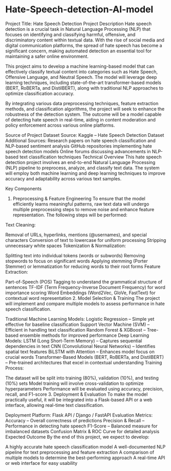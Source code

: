 # Hate-Speech-detection-AI-model
Project Title: Hate Speech Detection
Project Description
Hate speech detection is a crucial task in Natural Language Processing (NLP) that focuses on identifying and classifying harmful, offensive, and discriminatory content within textual data. With the rise of social media and digital communication platforms, the spread of hate speech has become a significant concern, making automated detection an essential tool for maintaining a safer online environment.

This project aims to develop a machine learning-based model that can effectively classify textual content into categories such as Hate Speech, Offensive Language, and Neutral Speech. The model will leverage deep learning techniques, including state-of-the-art transformer-based models (BERT, RoBERTa, and DistilBERT), along with traditional NLP approaches to optimize classification accuracy.

By integrating various data preprocessing techniques, feature extraction methods, and classification algorithms, the project will seek to enhance the robustness of the detection system. The outcome will be a model capable of detecting hate speech in real-time, aiding in content moderation and policy enforcement across various online platforms.

Source of Project
Dataset Source: Kaggle – Hate Speech Detection Dataset
Additional Sources:
Research papers on hate speech classification and NLP-based sentiment analysis
GitHub repositories implementing hate speech detection models
Online forums discussing advancements in NLP-based text classification techniques
Technical Overview
This hate speech detection project involves an end-to-end Natural Language Processing (NLP) pipeline to preprocess, analyze, and classify text data. The system will employ both machine learning and deep learning techniques to improve accuracy and adaptability across various text samples.

Key Components
1. Preprocessing & Feature Engineering
To ensure that the model efficiently learns meaningful patterns, raw text data will undergo multiple preprocessing steps to remove noise and enhance feature representation. The following steps will be performed:

Text Cleaning:

Removal of URLs, hyperlinks, mentions (@usernames), and special characters
Conversion of text to lowercase for uniform processing
Stripping unnecessary white spaces
Tokenization & Normalization:

Splitting text into individual tokens (words or subwords)
Removing stopwords to focus on significant words
Applying stemming (Porter Stemmer) or lemmatization for reducing words to their root forms
Feature Extraction:

Part-of-Speech (POS) Tagging to understand the grammatical structure of sentences
TF-IDF (Term Frequency-Inverse Document Frequency) for word importance scoring
Word Embeddings (Word2Vec, GloVe, FastText) for contextual word representation
2. Model Selection & Training
The project will implement and compare multiple models to assess performance in hate speech classification.

Traditional Machine Learning Models:
Logistic Regression – Simple yet effective for baseline classification
Support Vector Machine (SVM) – Efficient in handling text classification
Random Forest & XGBoost – Tree-based ensemble methods for improved performance
Deep Learning Models:
LSTM (Long Short-Term Memory) – Captures sequential dependencies in text
CNN (Convolutional Neural Networks) – Identifies spatial text features
BiLSTM with Attention – Enhances model focus on crucial words
Transformer-Based Models (BERT, RoBERTa, and DistilBERT) – Pre-trained architectures that excel in contextual understanding
Training Process:

The dataset will be split into training (80%), validation (10%), and testing (10%) sets
Model training will involve cross-validation to optimize hyperparameters
Performance will be evaluated using accuracy, precision, recall, and F1-score
3. Deployment & Evaluation
To make the model practically useful, it will be integrated into a Flask-based API or a web interface, allowing real-time text classification.

Deployment Platform: Flask API / Django / FastAPI
Evaluation Metrics:
Accuracy – Overall correctness of predictions
Precision & Recall – Performance in detecting hate speech
F1-Score – Balanced measure for imbalanced datasets
Confusion Matrix & ROC Curve for detailed analysis
Expected Outcome
By the end of this project, we expect to develop:

A highly accurate hate speech classification model
A well-documented NLP pipeline for text preprocessing and feature extraction
A comparison of multiple models to determine the best-performing approach
A real-time API or web interface for easy usability
